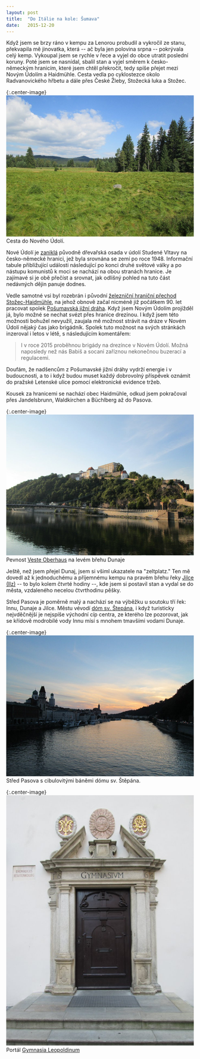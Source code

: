 ```yaml
---
layout: post
title:  "Do Itálie na kole: Šumava"
date:   2015-12-20
---
```


Když jsem se brzy ráno v kempu za Lenorou probudil a vykročil ze stanu, překvapila 
mě jinovatka, která -- ač byla jen polovina srpna -- pokrývala celý kemp.
Vykoupal jsem se rychle v řece a vyjel do obce utratit poslední koruny.
Poté jsem se nasnídal, sbalil stan a vyjel směrem k česko-německým hranicím, které
jsem chtěl překročit, tedy spíše přejet mezi Novým Údolím a Haidmühle. 
Cesta vedla po cyklostezce okolo 
Radvanovického hřbetu a dále přes České Žleby, Stožecká luka a Stožec.

{:.center-image}
[![Cesta do Nového Údolí](/images/cesta_do_noveho_udoli_thumbnail.JPG)](/images/cesta_do_noveho_udoli.JPG)
Cesta do Nového Údolí.

Nové Údolí je [zaniklá](https://cs.wikipedia.org/wiki/Nov%C3%A9_%C3%9Adol%C3%AD)
původně dřevařská osada v údolí Studené Vltavy na česko-německé hranici, jež byla 
srovnána se zemí po roce 1948. Informační tabule přibližující
události následující po konci druhé světové války a po nástupu komunistů k 
moci se nachází na obou stranách 
hranice. Je zajímavé si je obě přečíst a srovnat, jak odlišný pohled na tuto 
část nedávných dějin panuje dodnes.

Vedle samotné vsi byl rozebrán i původní [železniční hraniční přechod 
Stožec-Haidmühle](https://cs.wikipedia.org/wiki/%C5%BDelezni%C4%8Dn%C3%AD_hrani%C4%8Dn%C3%AD_p%C5%99echod_Sto%C5%BEec%E2%80%93Haidm%C3%BChle),
na jehož obnově začal nicméně již počátkem 90. let pracovat spolek 
[Pošumavská jižní dráha](http://www.noveudoli.eu/index.html). Když jsem Novým 
Údolím projížděl já, bylo možné se nechat svézt přes hranice drezínou. I když
jsem této možnosti bohužel nevyužil, zaujala mě možnost strávit na dráze v Novém 
Údolí nějaký čas jako brigádník. Spolek tuto možnost na svých stránkách
inzeroval i letos v létě, s následujícím komentářem:

> I v roce 2015 proběhnou brigády na drezínce v Novém Údolí. 
> Možná naposledy než nás Babiš a socani zaříznou nekonečnou buzerací 
> a regulacemi.

Doufám, že nadšencům z Pošumavské jižní dráhy vydrží energie i v budoucnosti, a to i
když budou muset každý dobrovolný příspěvek oznámit do pražské Letenské ulice pomocí 
elektronické evidence tržeb.

Kousek za hranicemi se nachází obec Haidmühle, odkud jsem pokračoval přes 
Jandelsbrunn, Waldkirchen a Büchlberg až do Pasova. 

{:.center-image}
[![Pevnost Veste Oberhaus na levém břehu Dunaje](/images/pasov_veste_oberhaus_thumbnail.JPG)](/images/pasov_veste_oberhaus.JPG)
Pevnost [Veste Oberhaus](https://en.wikipedia.org/wiki/Veste_Oberhaus) na levém
břehu Dunaje

Ještě, než jsem přejel Dunaj, jsem si všiml 
ukazatele na "zeltplatz." Ten mě dovedl až k jednoduchému a příjemnému kempu na 
pravém břehu řeky [Jilce (Ilz)](https://cs.wikipedia.org/wiki/Ilz) -- to bylo 
kolem čtvrté hodiny --, kde jsem si postavil stan a vydal se do města, vzdaleného
necelou čtvrthodinu pěšky.

Střed Pasova je poměrně malý a nachází se na výběžku u soutoku tří řek: Innu, 
Dunaje a Jilce. Městu vévodí [dóm sv. Štepána](https://en.wikipedia.org/wiki/St._Stephen%27s_Cathedral,_Passau),
i když turisticky nejvděčnější je nejspíše východní cíp centra, ze kterého lze
pozorovat, jak se křídově modrobílé vody Innu mísí s mnohem tmavšími vodami Dunaje.

{:.center-image}
[![Střed Pasova s cibulovitými báněmi dómu sv. Štěpána](/images/pasov_centrum_thumbnail.JPG)](/images/pasov_centrum.JPG)
Střed Pasova s cibulovitými báněmi dómu sv. Štěpána.

{:.center-image}
[![Portál Gymnasia Leopoldinum](/images/pasov_leopoldinum_portal_thumbnail.JPG)](/images/pasov_leopoldinum_portal.JPG)
Portál [Gymnasia Leopoldinum](https://de.wikipedia.org/wiki/Gymnasium_Leopoldinum_(Passau))
